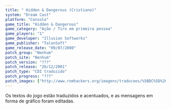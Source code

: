 ```yaml
---
title: " Hidden & Dangerous (Cristiano)"
system: "Dream Cast"
platform: "Console"
game_title: "Hidden & Dangerous"
game_category: "Ação / Tiro em primeira pessoa"
game_players: "1"
game_developer: "Illusion Softworks"
game_publisher: "TalonSoft"
game_release_date: "09/07/2000"
patch_group: "Nenhum"
patch_site: "Nenhum"
patch_version: "???"
patch_release: "26/12/2001"
patch_type: "CDI traduzido"
patch_progress: "???"
patch_images: ["http://www.romhackers.org/imagens/traducoes/%5BDC%5D%20Hidden%20&%20Dangerous%20-%20Cristiano%20-%201.jpg","http://www.romhackers.org/imagens/traducoes/%5BDC%5D%20Hidden%20&%20Dangerous%20-%20Cristiano%20-%202.jpg","http://www.romhackers.org/imagens/traducoes/%5BDC%5D%20Hidden%20&%20Dangerous%20-%20Cristiano%20-%203.jpg"]
---
```

Os textos do jogo estão traduzidos e acentuados, e as mensagens em forma de gráfico foram editadas.